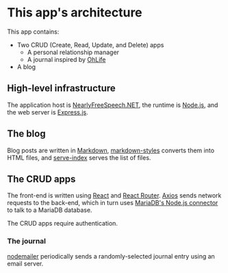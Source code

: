 # This app's architecture

This app contains:

* Two CRUD (Create, Read, Update, and Delete) apps
   * A personal relationship manager
   * A journal inspired by [OhLife](http://ohlife.com/index.php)
* A blog

## High-level infrastructure

The application host is [NearlyFreeSpeech.NET](https://www.nearlyfreespeech.net/), the runtime is [Node.js](https://nodejs.org/en/), and the web server is [Express.js](http://expressjs.com/).

## The blog

Blog posts are written in [Markdown](https://daringfireball.net/projects/markdown/), [markdown-styles](https://github.com/mixu/markdown-styles) converts them into HTML files, and [serve-index](https://github.com/expressjs/serve-index) serves the list of files.

## The CRUD apps

The front-end is written using [React](https://reactjs.org/) and [React Router](https://reactrouter.com/web/guides/philosophy). [Axios](https://axios-http.com/) sends network requests to the back-end, which in turn uses [MariaDB's Node.js connector](https://mariadb.com/kb/en/about-mariadb-connector-nodejs/) to talk to a MariaDB database.

The CRUD apps require authentication.

### The journal

[nodemailer](https://nodemailer.com/about/) periodically sends a randomly-selected journal entry using an email server.